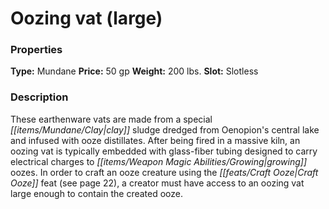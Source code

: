 ﻿---
Title: "Oozing vat (large)"
Type: "Mundane"
Price: "50 gp"
Weight: "200 lbs."
Slot: "Slotless"
Description: |
  "These earthenware vats are made from a special clay sludge dredged from Oenopion's central lake and infused with ooze distillates. After being fired in a massive kiln, an oozing vat is typically embedded with glass-fiber tubing designed to carry electrical charges to growing oozes. In order to craft an ooze creature using the Craft Ooze feat (see page 22), a creator must have access to an oozing vat large enough to contain the created ooze."
Sources: "['Alchemy Manual']"
---

# Oozing vat (large)

### Properties

**Type:** Mundane **Price:** 50 gp **Weight:** 200 lbs. **Slot:** Slotless

### Description

These earthenware vats are made from a special _[[items/Mundane/Clay|clay]]_ sludge dredged from Oenopion's central lake and infused with ooze distillates. After being fired in a massive kiln, an oozing vat is typically embedded with glass-fiber tubing designed to carry electrical charges to _[[items/Weapon Magic Abilities/Growing|growing]]_ oozes. In order to craft an ooze creature using the _[[feats/Craft Ooze|Craft Ooze]]_ feat (see page 22), a creator must have access to an oozing vat large enough to contain the created ooze.


